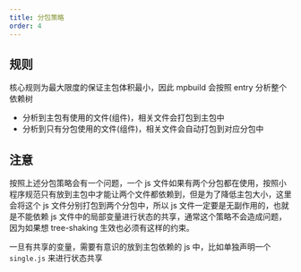 ```yaml
---
title: 分包策略
order: 4
---
```


## 规则

核心规则为最大限度的保证主包体积最小，因此 mpbuild 会按照 entry 分析整个依赖树

-   分析到主包有使用的文件(组件)，相关文件会打包到主包中
-   分析到只有分包使用的文件(组件)，相关文件会自动打包到对应分包中

## 注意

按照上述分包策略会有一个问题，一个 js 文件如果有两个分包都在使用，按照小程序规范只有放到主包中才能让两个文件都依赖到，但是为了降低主包大小，这里会将这个 js 文件分别打包到两个分包中，所以 js 文件一定要是无副作用的，也就是不能依赖 js 文件中的局部变量进行状态的共享，通常这个策略不会造成问题，因为如果想 tree-shaking 生效也必须有这样的约束。

一旦有共享的变量，需要有意识的放到主包依赖的 js 中，比如单独声明一个 `single.js` 来进行状态共享
